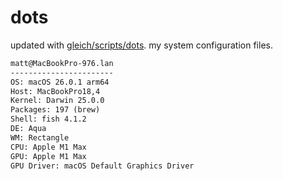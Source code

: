 # dots

updated with [gleich/scripts/dots](https://github.com/gleich/scripts/tree/main/dots). my system configuration files.

```txt
matt@MacBookPro-976.lan 
----------------------- 
OS: macOS 26.0.1 arm64 
Host: MacBookPro18,4 
Kernel: Darwin 25.0.0 
Packages: 197 (brew) 
Shell: fish 4.1.2 
DE: Aqua 
WM: Rectangle 
CPU: Apple M1 Max 
GPU: Apple M1 Max 
GPU Driver: macOS Default Graphics Driver
```